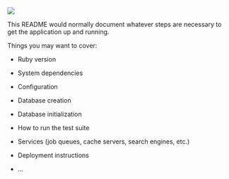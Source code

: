 <img src="https://media.giphy.com/media/3o6fIYKF4BxP9UEgCI/giphy.gif">

This README would normally document whatever steps are necessary to get the
application up and running.

Things you may want to cover:

* Ruby version

* System dependencies

* Configuration

* Database creation

* Database initialization

* How to run the test suite

* Services (job queues, cache servers, search engines, etc.)

* Deployment instructions

* ...
